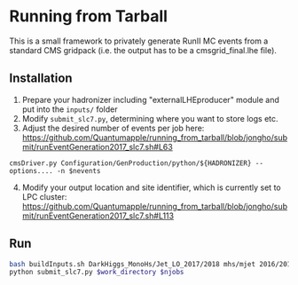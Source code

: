 # Running from Tarball

This is a small framework to privately generate RunII MC events from a standard CMS gridpack (i.e. the output has to be a cmsgrid_final.lhe file).

## Installation

1. Prepare your hadronizer including "externalLHEproducer" module and put into the `inputs/` folder
2. Modify `submit_slc7.py`, determining where you want to store logs etc.  
3. Adjust the desired number of events per job here:  
https://github.com/Quantumapple/running_from_tarball/blob/jongho/submit/runEventGeneration2017_slc7.sh#L63  
```
cmsDriver.py Configuration/GenProduction/python/${HADRONIZER} --options.... -n $nevents
```
4. Modify your output location and site identifier, which is currently set to LPC cluster:  
https://github.com/Quantumapple/running_from_tarball/blob/jongho/submit/runEventGeneration2017_slc7.sh#L113

## Run

```bash
bash buildInputs.sh DarkHiggs_MonoHs/Jet_LO_2017/2018 mhs/mjet 2016/2017/2018
python submit_slc7.py $work_directory $njobs
```
